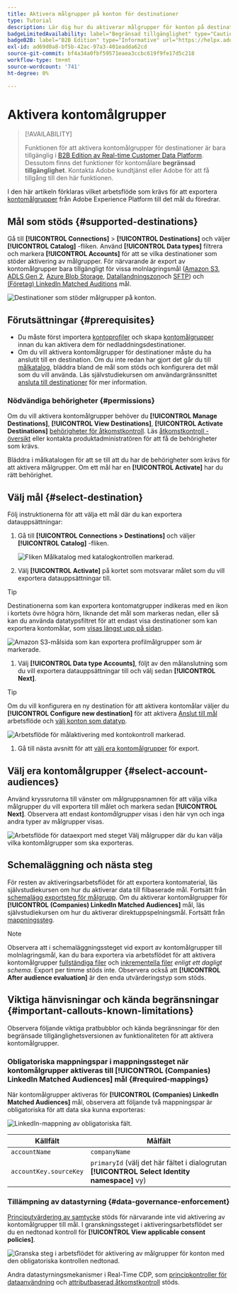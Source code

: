 ```yaml
---
title: Aktivera målgrupper på konton för destinationer
type: Tutorial
description: Lär dig hur du aktiverar målgrupper för konton på destinationer
badgeLimitedAvailability: label="Begränsad tillgänglighet" type="Caution"
badgeB2B: label="B2B Edition" type="Informative" url="https://helpx.adobe.com/legal/product-descriptions/real-time-customer-data-platform-b2b-edition-prime-and-ultimate-packages.html newtab=true"
exl-id: ad69d0a8-bf5b-42ac-97a3-401eadda62cd
source-git-commit: bf4a34a0fbf59571eaea3ccbc619f9fe17d5c218
workflow-type: tm+mt
source-wordcount: '741'
ht-degree: 0%

---
```


# Aktivera kontomålgrupper

>[!AVAILABILITY]
>
>Funktionen för att aktivera kontomålgrupper för destinationer är bara tillgänglig i [B2B Edition av Real-time Customer Data Platform](../../rtcdp/b2b-overview.md). Dessutom finns det funktioner för kontomålare **begränsad tillgänglighet**. Kontakta Adobe kundtjänst eller Adobe för att få tillgång till den här funktionen.

I den här artikeln förklaras vilket arbetsflöde som krävs för att exportera [kontomålgrupper](/help/segmentation/ui/account-audiences.md) från Adobe Experience Platform till det mål du föredrar.

## Mål som stöds {#supported-destinations}

Gå till **[!UICONTROL Connections]** > **[!UICONTROL Destinations]** och väljer **[!UICONTROL Catalog]** -fliken. Använd **[!UICONTROL Data types]** filtrera och markera **[!UICONTROL Accounts]** för att se vilka destinationer som stöder aktivering av målgrupper. För närvarande är export av kontomålgrupper bara tillgängligt för vissa molnlagringsmål ([Amazon S3](/help/destinations/catalog/cloud-storage/amazon-s3.md), [ADLS Gen 2](/help/destinations/catalog/cloud-storage/adls-gen2.md), [Azure Blob Storage](/help/destinations/catalog/cloud-storage/azure-blob.md), [Datallandningszon](/help/destinations/catalog/cloud-storage/data-landing-zone.md)och [SFTP](/help/destinations/catalog/cloud-storage/sftp.md)) och [(Företag) LinkedIn Matched Auditions](/help/destinations/catalog/social/linkedin.md) mål.

![Destinationer som stöder målgrupper på konton.](/help/destinations/assets/ui/activate-account-audiences/data-types-filter.png)

## Förutsättningar {#prerequisites}

* Du måste först importera [kontoprofiler](/help/rtcdp/accounts/account-profile-overview.md) och skapa [kontomålgrupper](/help/segmentation/ui/account-audiences.md) innan du kan aktivera dem för nedladdningsdestinationer.
* Om du vill aktivera kontomålgrupper för destinationer måste du ha anslutit till en destination. Om du inte redan har gjort det går du till [målkatalog](../catalog/overview.md), bläddra bland de mål som stöds och konfigurera det mål som du vill använda. Läs självstudiekursen om användargränssnittet [ansluta till destinationer](./connect-destination.md) för mer information.

### Nödvändiga behörigheter {#permissions}

Om du vill aktivera kontomålgrupper behöver du **[!UICONTROL Manage Destinations]**, **[!UICONTROL View Destinations]**, **[!UICONTROL Activate Destinations]** [behörigheter för åtkomstkontroll](/help/access-control/home.md#permissions). Läs [åtkomstkontroll - översikt](/help/access-control/ui/overview.md) eller kontakta produktadministratören för att få de behörigheter som krävs.

Bläddra i målkatalogen för att se till att du har de behörigheter som krävs för att aktivera målgrupper. Om ett mål har en **[!UICONTROL Activate]** har du rätt behörighet.

## Välj mål {#select-destination}

Följ instruktionerna för att välja ett mål där du kan exportera datauppsättningar:

1. Gå till **[!UICONTROL Connections > Destinations]** och väljer **[!UICONTROL Catalog]** -fliken.

   ![Fliken Målkatalog med katalogkontrollen markerad.](/help/destinations/assets/ui/export-datasets/catalog-tab.png)

1. Välj **[!UICONTROL Activate]** på kortet som motsvarar målet som du vill exportera datauppsättningar till.

>[!TIP]
>
>Destinationerna som kan exportera kontomatgrupper indikeras med en ikon i kortets övre högra hörn, liknande det mål som markeras nedan, eller så kan du använda datatypsfiltret för att endast visa destinationer som kan exportera kontomålar, som [visas längst upp på sidan](#supported-destinations).

![Amazon S3-målsida som kan exportera profilmålgrupper som är markerade.](/help/destinations/assets/ui/activate-account-audiences/amazon-s3-icon-activate-account-audiences.png)

1. Välj **[!UICONTROL Data type Accounts]**, följt av den målanslutning som du vill exportera datauppsättningar till och välj sedan **[!UICONTROL Next]**.

>[!TIP]
> 
>Om du vill konfigurera en ny destination för att aktivera kontomålar väljer du **[!UICONTROL Configure new destination]** för att aktivera [Anslut till mål](/help/destinations/ui/connect-destination.md) arbetsflöde och [välj konton som datatyp](/help/destinations/ui/connect-destination.md#segment-activation-or-dataset-exports).

![Arbetsflöde för målaktivering med kontokontroll markerad.](/help/destinations/assets/ui/activate-account-audiences/activate-account-audiences-highlighted.png)

1. Gå till nästa avsnitt för att [välj era kontomålgrupper](#select-profile-audiences) för export.

## Välj era kontomålgrupper {#select-account-audiences}

Använd kryssrutorna till vänster om målgruppsnamnen för att välja vilka målgrupper du vill exportera till målet och markera sedan **[!UICONTROL Next]**. Observera att endast *kontomålgrupper* visas i den här vyn och inga andra typer av målgrupper visas.

![Arbetsflöde för dataexport med steget Välj målgrupper där du kan välja vilka kontomålgrupper som ska exporteras.](/help/destinations/assets/ui/activate-account-audiences/select-account-audiences.png)

## Schemaläggning och nästa steg

För resten av aktiveringsarbetsflödet för att exportera kontomaterial, läs självstudiekursen om hur du aktiverar data till filbaserade mål. Fortsätt från [schemalägg exportsteg för målgrupp](/help/destinations/ui/activate-batch-profile-destinations.md#scheduling). Om du aktiverar kontomålgrupper för **[!UICONTROL (Companies) LinkedIn Matched Audiences]** mål, läs självstudiekursen om hur du aktiverar direktuppspelningsmål. Fortsätt från [mappningssteg](/help/destinations/ui/activate-segment-streaming-destinations.md#mapping).

>[!NOTE]
>
>Observera att i schemaläggningssteget vid export av kontomålgrupper till molnlagringsmål, kan du bara exportera via arbetsflödet för att aktivera kontomålgrupper [fullständiga filer](/help/destinations/ui/activate-batch-profile-destinations.md#export-full-files) och [inkrementella filer](/help/destinations/ui/activate-batch-profile-destinations.md#export-incremental-files) _enligt ett dagligt schema_. Export per timme stöds inte. Observera också att **[!UICONTROL After audience evaluation]** är den enda utvärderingstyp som stöds.

## Viktiga hänvisningar och kända begränsningar {#important-callouts-known-limitations}

Observera följande viktiga pratbubblor och kända begränsningar för den begränsade tillgänglighetsversionen av funktionaliteten för att aktivera kontomålgrupper.

### Obligatoriska mappningspar i mappningssteget när kontomålgrupper aktiveras till **[!UICONTROL (Companies) LinkedIn Matched Audiences]** mål {#required-mappings}

När kontomålgrupper aktiveras för **[!UICONTROL (Companies) LinkedIn Matched Audiences]** mål, observera att följande två mappningspar är obligatoriska för att data ska kunna exporteras:

![LinkedIn-mappning av obligatoriska fält.](/help/destinations/assets/ui/activate-account-audiences/linkedin-mapping-required-fields.png)

| Källfält | Målfält |
|---------|----------|
| `accountName` | `companyName` |
| `accountKey.sourceKey` | `primaryId` (välj det här fältet i dialogrutan **[!UICONTROL Select Identity namespace]** vy) |

### Tillämpning av datastyrning {#data-governance-enforcement}

[Principutvärdering av samtycke](/help/data-governance/enforcement/auto-enforcement.md#consent-policy-evaluation) stöds för närvarande inte vid aktivering av kontomålgrupper till mål. I granskningssteget i aktiveringsarbetsflödet ser du en nedtonad kontroll för **[!UICONTROL View applicable consent policies]**.

![Granska steg i arbetsflödet för aktivering av målgrupper för konton med den obligatoriska kontrollen nedtonad.](/help/destinations/assets/ui/activate-account-audiences/consent-checks-greyed-out.png)

Andra datastyrningsmekanismer i Real-Time CDP, som [principkontroller för dataanvändning](/help/data-governance/enforcement/auto-enforcement.md#consent-policy-evaluation) och [attributbaserad åtkomstkontroll](/help/destinations/home.md#attribute-based-access) stöds.
